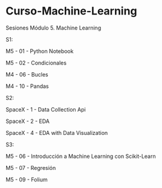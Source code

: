 # Curso-Machine-Learning

Sesiones Módulo 5. Machine Learning

S1:

M5 - 01 - Python Notebook

M5 - 02 - Condicionales

M4 - 06 - Bucles

M4 - 10 - Pandas

S2:

SpaceX - 1 - Data Collection Api

SpaceX - 2 - EDA

SpaceX - 4 - EDA with Data Visualization

S3:

M5 - 06 - Introducción a Machine Learning con Scikit-Learn

M5 - 07 - Regresión

M5 - 09 - Folium
